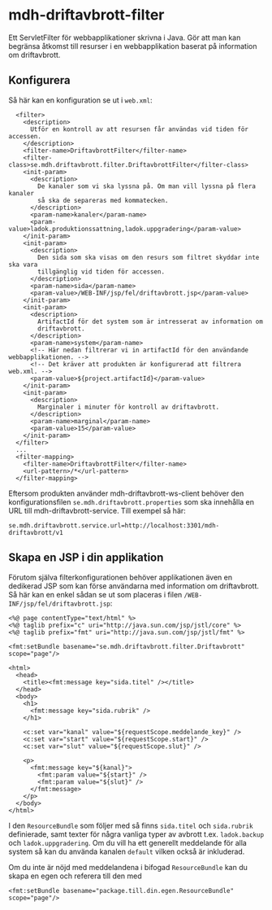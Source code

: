 # mdh-driftavbrott-filter

Ett ServletFilter för webbapplikationer skrivna i Java. Gör att man kan begränsa
åtkomst till resurser i en webbapplikation baserat på information om
driftavbrott.

## Konfigurera

Så här kan en konfiguration se ut i `web.xml`:

```
  <filter>
    <description>
      Utför en kontroll av att resursen får användas vid tiden för accessen.
    </description>
    <filter-name>DriftavbrottFilter</filter-name>
    <filter-class>se.mdh.driftavbrott.filter.DriftavbrottFilter</filter-class>
    <init-param>
      <description>
        De kanaler som vi ska lyssna på. Om man vill lyssna på flera kanaler
        så ska de separeras med kommatecken.
      </description>
      <param-name>kanaler</param-name>
      <param-value>ladok.produktionssattning,ladok.uppgradering</param-value>
    </init-param>
    <init-param>
      <description>
        Den sida som ska visas om den resurs som filtret skyddar inte ska vara
        tillgänglig vid tiden för accessen.
      </description>
      <param-name>sida</param-name>
      <param-value>/WEB-INF/jsp/fel/driftavbrott.jsp</param-value>
    </init-param>
    <init-param>
      <description>
        ArtifactId för det system som är intresserat av information om
        driftavbrott.
      </description>
      <param-name>system</param-name>
      <!-- Här nedan filtrerar vi in artifactId för den användande webbapplikationen. -->
      <!-- Det kräver att produkten är konfigurerad att filtrera web.xml. -->
      <param-value>${project.artifactId}</param-value>
    </init-param>
    <init-param>
      <description>
        Marginaler i minuter för kontroll av driftavbrott. 
      </description>
      <param-name>marginal</param-name>
      <param-value>15</param-value>
    </init-param>
  </filter>
  ...
  <filter-mapping>
    <filter-name>DriftavbrottFilter</filter-name>
    <url-pattern>/*</url-pattern>
  </filter-mapping>
```

Eftersom produkten använder mdh-driftavbrott-ws-client behöver den
konfigurationsfilen `se.mdh.driftavbrott.properties` som ska innehålla en URL
till mdh-driftavbrott-service. Till exempel så här:

```
se.mdh.driftavbrott.service.url=http://localhost:3301/mdh-driftavbrott/v1
```

## Skapa en JSP i din applikation

Förutom själva filterkonfigurationen behöver applikationen även en dedikerad JSP
som kan förse användarna med information om driftavbrott. Så här kan en enkel
sådan se ut som placeras i filen `/WEB-INF/jsp/fel/driftavbrott.jsp`:

```
<%@ page contentType="text/html" %>
<%@ taglib prefix="c" uri="http://java.sun.com/jsp/jstl/core" %>
<%@ taglib prefix="fmt" uri="http://java.sun.com/jsp/jstl/fmt" %>

<fmt:setBundle basename="se.mdh.driftavbrott.filter.Driftavbrott" scope="page"/>

<html>
  <head>
    <title><fmt:message key="sida.titel" /></title>
  </head>
  <body>
    <h1>
      <fmt:message key="sida.rubrik" />
    </h1>
  
    <c:set var="kanal" value="${requestScope.meddelande_key}" />
    <c:set var="start" value="${requestScope.start}" />
    <c:set var="slut" value="${requestScope.slut}" />
  
    <p>
      <fmt:message key="${kanal}">
        <fmt:param value="${start}" />
        <fmt:param value="${slut}" />
      </fmt:message>
    </p>
  </body>
</html>
```

I den `ResourceBundle` som följer med så finns `sida.titel` och `sida.rubrik`
definierade, samt texter för några vanliga typer av avbrott t.ex. `ladok.backup`
och `ladok.uppgradering`. Om du vill ha ett generellt meddelande för alla system
så kan du använda kanalen `default` vilken också är inkluderad.

Om du inte är nöjd med meddelandena i bifogad `ResourceBundle` kan du skapa en
egen och referera till den med 
```
<fmt:setBundle basename="package.till.din.egen.ResourceBundle" scope="page"/>
```

